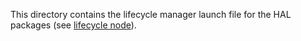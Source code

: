 This directory contains the lifecycle manager launch file for the HAL packages (see [lifecycle node](https://design.ros2.org/articles/node_lifecycle.html)).